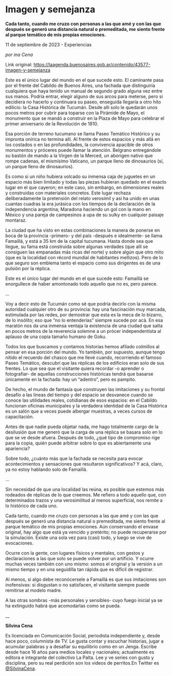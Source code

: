 # Imagen y semejanza

**Cada tanto, cuando me cruzo con personas a las que amé y con las que después se generó una distancia natural o premeditada, me siento frente al parque temático de mis propias emociones.**

11 de septiembre de 2023 - Experiencias

_por ina Cena_

Link original: https://laagenda.buenosaires.gob.ar/contenido/43577-imagen-y-semejanza



Este es el único lugar del mundo en el que sucede esto. El caminante pasa por el frente del Cabildo de Buenos Aires, una fachada que distinguiría cualquiera que haya tenido un manual de segundo grado alguna vez entre sus manos. Podría entrar, elegir alguno de sus arcos para meterse, pero si decidiera no hacerlo y continuara su paseo, enseguida llegaría a otro hito edilicio: la Casa Histórica de Tucumán. Desde allí solo le quedarán unos pocos metros por cubrir para toparse con la Pirámide de Mayo, el monumento que se mandó a construir en la Plaza de Mayo para celebrar el primer aniversario de la Revolución de 1810.




Esa porción de terreno tucumano se llama Paseo Temático Histórico y su impronta onírica no termina allí. Al frente de estos espacios y más allá en los costados o en las profundidades, la convivencia apacible de otros monumentos y próceres puede llamar la atención. Belgrano entregándole su bastón de mando a la Virgen de la Merced, un aborigen nativo que rompe cadenas, el mismísimo Vaticano, un parque lleno de dinosaurios (sí, un parque lleno de dinosaurios).




Es como si un niño hubiera volcado su inmensa caja de juguetes en un espacio más bien limitado y todas las piezas hubieran quedado en el exacto lugar en el que cayeron; en este caso, sin embargo, en dimensiones reales y construidas con materiales concretos. Este lugar rechaza deliberadamente la pretensión del relato verosímil y así ha unido en unas cuantas cuadras la era jurásica con los tiempos de la declaración de la independencia argentina; Maradona haciendo un gol con la mano en México y una pareja de campesinos a upa de su sulky en cualquier paisaje montaraz.




La ciudad que ha visto en estas combinaciones la manera de ponerse en boca de la provincia -primero- y del país -después e idealmente- se llama Famaillá, y está a 35 km de la capital tucumana. Hasta donde sea que llegue, su fama está construida sobre algunas verdades (que allí se consiguen las empanadas más ricas del norte) y sobre algún que otro mito (que es la localidad con récord mundial de habitantes mellizos). Pero de lo que seguro son emblema tanto el espacio como sus dirigentes es de una pulsión por la réplica.




Este es el único lugar del mundo en el que sucede esto: Famaillá se enorgullece de haber amontonado todo aquello que no es, pero parece.




…




Voy a decir esto de Tucumán como sé que podría decirlo con la misma autoridad cualquier otro de su provincia: hay una fascinación muy marcada, estimulada por las redes, por demostrar que esta es la meca de lo bizarro, de lo insólito; eso que “no lo entenderías” siempre sucede por acá. En esa maratón nos da una inmensa ventaja la existencia de una ciudad que salta en pocos metros de la reverencia solemne a un prócer independentista al aplauso de una copia tamaño humano de Goku.




Todos los que buscamos y contamos historias hemos afilado colmillos al pensar en esa porción del mundo. Yo también, por supuesto, aunque tengo nítido el recuerdo del chasco que me llevé cuando, recorriendo el famoso Paseo Temático, descubrí que las réplicas de los edificios eran solo de sus frentes. Lo que sea que el visitante quiera recordar -o aprender o fotografiar- de aquellas construcciones históricas tendrá que basarse únicamente en la fachada: hay un “adentro”, pero es pampito.




De hecho, el mundo de fantasía que construyen las imitaciones y su frontal desafío a las líneas del tiempo y del espacio se desvanece cuando se conoce las utilidades reales, cotidianas de esos espacios: en el Cabildo funcionan oficinas municipales y la verdadera identidad de la Casa Histórica es un salón que a veces puede albergar muestras, a veces cursos de capacitación.




Antes de que nadie pueda objetar nada, me hago totalmente cargo de la desilusión que me generó que la carga de una réplica se basara solo en lo que se ve desde afuera. Después de todo, ¿qué tipo de compromiso rige para la copia, quién puede arbitrar sobre lo que es abiertamente una apariencia?




Sobre todo, ¿cuánto más que la fachada se necesita para evocar acontecimientos y sensaciones que resultaron significativos? Y acá, claro, ya no estoy hablando solo de Famaillá.




…




Sin necesidad de que una localidad las reúna, es posible que estemos más rodeados de réplicas de lo que creemos. Me refiero a todo aquello que, con determinados trazos y una verosimilitud al menos superficial, nos remite a lo histórico de cada uno.




Cada tanto, cuando me cruzo con personas a las que amé y con las que después se generó una distancia natural o premeditada, me siento frente al parque temático de mis propias emociones. Aún conservando el envase original, hay algo que está ya vencido y pretérito; no puede recuperarse por la simulación. Existe una sola vez para (casi) todo, y luego se vive de evocaciones.




Ocurre con la gente, con lugares físicos y mentales, con gestos y declaraciones a las que solo se puede volver por un artificio. Y ocurre muchas veces también con uno mismo: somos el original y la versión a un mismo tiempo y en una seguidilla tan rápida que es difícil de registrar.




Al menos, si algo debe reconócersele a Famaillá es que sus imitaciones son inofensivas: si disgustan o no satisfacen, el visitante siempre puede remitirse al modelo madre.




A las otras sombras -más personales y sensibles- cuyo fuego inicial ya se ha extinguido habrá que acomodarlas como se pueda.




\_\_




**Silvina Cena**




Es licenciada en Comunicación Social, periodista independiente y, desde hace poco, columnista de TV. Le gusta contar y escuchar historias, jugar a acumular palabras y a desafíar su equilibrio como en un Jenga. Escribe desde hace 16 años para medios locales y nacionales; actualmente es editora e integrante del colectivo La Palta. Lee y ve series con gusto y disciplina, pero su real perdición son los videos de perritos.En Twitter es [@SilvinaCena](https://twitter.com/SilvinaCena).



